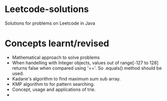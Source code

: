 # Leetcode-solutions
Solutions for problems on Leetcode in Java

# Concepts learnt/revised
- Mathematical approach to solve problems
- When handelling with Integer objects, values out of range[-127 to 128] returns false when compared using '=='. So .equals() method should be used.
- Kadane's algorithm to find maximum sum sub array.
- KMP algorithm to for pattern searching.
- Concept, usage and applications of trie.
- 
